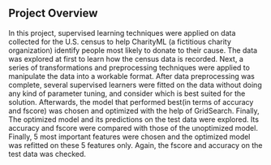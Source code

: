 ## Project Overview
In this project, supervised learning techniques were applied on data collected for the U.S. census to help CharityML (a fictitious charity organization) identify people most likely to donate to their cause. The data was explored at first to learn how the census data is recorded. Next, a series of transformations and preprocessing techniques were applied to manipulate the data into a workable format. After data preprocessing was complete, several supervised learners were fitted on the data without doing any kind of parameter tuning, and consider which is best suited for the solution. Afterwards, the model that performed best(in terms of accuracy and fscore) was chosen and optimized with the help of GridSearch. Finally, The optimized model and its predictions on the test data were explored. Its accuracy and fscore were compared with those of the unoptimized model. Finally, 5 most important features were chosen and the optimized model was refitted on these 5 features only. Again, the fscore and accuracy on the test data was checked.
